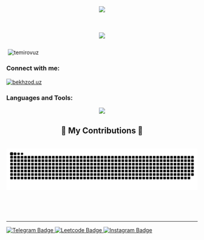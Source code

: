 <div id="header" align="center">
  <img src="https://media.giphy.com/media/M9gbBd9nbDrOTu1Mqx/giphy.gif" width="100"/>
</div>


<h1 align="center">
    <img src="https://readme-typing-svg.herokuapp.com/?font=Righteous&size=35&center=true&vCenter=true&width=500&height=70&duration=4000&lines=Welcome+to!+;+My+Github+Accont;" />
</h1>
<!--
<img src="https://github-profile-summary-cards.vercel.app/api/cards/profile-details?username=temirovuz&theme=github_dark" alt="info">
<p><img align="left" src="https://github-readme-stats.vercel.app/api/top-langs?username=temirovuz&show_icons=true&locale=en&layout=compact" alt="temirovuz" /></p>
-->
<p>&nbsp;<img align="center" src="https://github-readme-stats.vercel.app/api?username=temirovuz&show_icons=true&locale=en" alt="temirovuz" /></p>

<!-- [![willianrod's wakatime stats](https://github-readme-stats.vercel.app/api/wakatime?username=bekhzod&theme=github_dark&layout=compact)](https://wakatime.com/@bekhzod) -->


<h3 align="left">Connect with me:</h3>
<p align="left">
<a href="https://temirov.uz" target="blank"><img align="center" src="https://raw.githubusercontent.com/rahuldkjain/github-profile-readme-generator/master/src/images/icons/Social/devto.svg" alt="bekhzod.uz" height="30" width="40" /></a>
</p>


<h3 align="left">Languages and Tools:</h3>
<p align="center">
      <img src="https://skillicons.dev/icons?i=git,python,django,fastapi,cpp,html,css,mongodb,mysql,postgres,sqlite,postman,aws,bootstrap,docker,github,linux" />
</p>

<div align="center">
  <h2>🐍 My Contributions 🐍</h2>
  <br>
  <img alt="snake eating my contributions" src="https://raw.githubusercontent.com/salesp07/salesp07/output/github-contribution-grid-snake.svg" />
  
  <br/><br/><br/>
</div>

<hr/>
<div id="badges">
  <a href="https://t.me/Temirov">
    <img src="https://img.shields.io/badge/Telegram-blue?style=for-the-badge&logo=telegram&logoColor=white" alt="Telegram Badge"/>
  </a>
  <a href="https://leetcode.com/temirovuz/">
    <img src="https://img.shields.io/badge/Leetcode-red?style=for-the-badge&logo=leetcode&logoColor=white" alt="Leetcode Badge"/>
  </a>
  <a href="https://www.instagram.com/dev_temirov/">
    <img src="https://img.shields.io/badge/Instagram-purple?style=for-the-badge&logo=instagram&logoColor=white" alt="Instagram Badge"/>
  </a>
</div>
